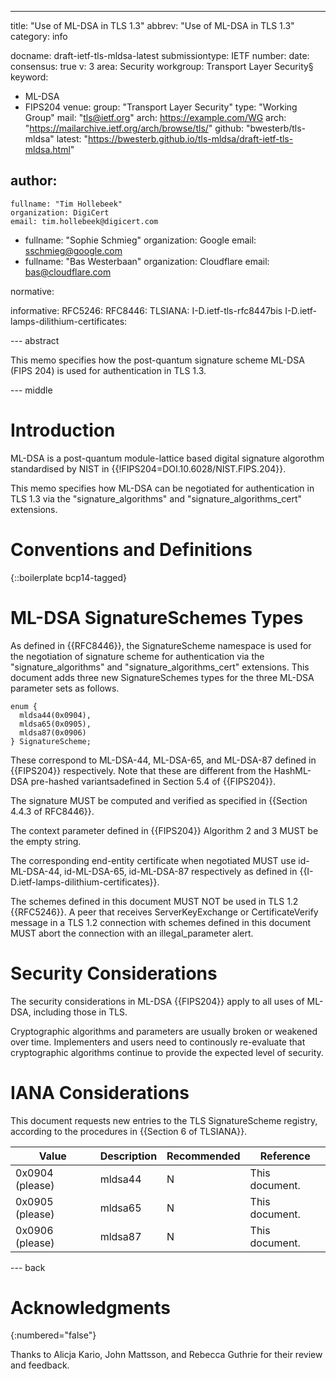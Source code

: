 ---
title: "Use of ML-DSA in TLS 1.3"
abbrev: "Use of ML-DSA in TLS 1.3"
category: info

docname: draft-ietf-tls-mldsa-latest
submissiontype: IETF
number:
date:
consensus: true
v: 3
area: Security
workgroup: Transport Layer Security§
keyword:
 - ML-DSA
 - FIPS204
venue:
  group: "Transport Layer Security"
  type: "Working Group"
  mail: "tls@ietf.org"
  arch: https://example.com/WG
  arch: "https://mailarchive.ietf.org/arch/browse/tls/"
  github: "bwesterb/tls-mldsa"
  latest: "https://bwesterb.github.io/tls-mldsa/draft-ietf-tls-mldsa.html"

author:
 -
    fullname: "Tim Hollebeek"
    organization: DigiCert
    email: tim.hollebeek@digicert.com
 -
    fullname: "Sophie Schmieg"
    organization: Google
    email: sschmieg@google.com
 -
    fullname: "Bas Westerbaan"
    organization: Cloudflare
    email: bas@cloudflare.com

normative:

informative:
 RFC5246:
 RFC8446:
 TLSIANA: I-D.ietf-tls-rfc8447bis
 I-D.ietf-lamps-dilithium-certificates:



--- abstract

This memo specifies how the post-quantum signature scheme ML-DSA (FIPS 204)
is used for authentication in TLS 1.3.


--- middle

# Introduction

ML-DSA is a post-quantum module-lattice based digital signature algorothm
standardised by NIST in {{!FIPS204=DOI.10.6028/NIST.FIPS.204}}.

This memo specifies how ML-DSA can be negotiated for authentication in TLS 1.3
via the "signature_algorithms" and "signature_algorithms_cert" extensions.

# Conventions and Definitions

{::boilerplate bcp14-tagged}

# ML-DSA SignatureSchemes Types
As defined in {{RFC8446}}, the SignatureScheme namespace is used for
the negotiation of signature scheme for authentication via the
"signature_algorithms" and "signature_algorithms_cert" extensions.
This document adds three new SignatureSchemes
types for the three ML-DSA parameter sets as follows.

~~~
enum {
  mldsa44(0x0904),
  mldsa65(0x0905),
  mldsa87(0x0906)
} SignatureScheme;
~~~

These correspond to ML-DSA-44, ML-DSA-65, and ML-DSA-87 defined
in {{FIPS204}} respectively. Note that these are different
from the HashML-DSA pre-hashed variantsadefined in Section 5.4 of {{FIPS204}}.

The signature MUST be computed and verified as specified in
{{Section 4.4.3 of RFC8446}}.

The context parameter defined in {{FIPS204}} Algorithm 2 and 3
MUST be the empty string.

The corresponding end-entity certificate when negotiated MUST
use id-ML-DSA-44, id-ML-DSA-65, id-ML-DSA-87 respectively as
defined in {{I-D.ietf-lamps-dilithium-certificates}}.

The schemes defined in this document MUST NOT be used in TLS 1.2 {{RFC5246}}.
A peer that receives ServerKeyExchange or CertificateVerify message in a TLS
1.2 connection with schemes defined in this document MUST abort the connection
with an illegal_parameter alert.

# Security Considerations
The security considerations in ML-DSA {{FIPS204}} apply to all uses of ML-DSA,
including those in TLS.

Cryptographic algorithms and parameters are usually broken or weakened over time.
Implementers and users need to continously re-evaluate that cryptographic
algorithms continue to provide the expected level of security.

# IANA Considerations

This document requests new entries to the TLS SignatureScheme registry,
according to the procedures in {{Section 6 of TLSIANA}}.

| Value           | Description | Recommended | Reference      |
|-----------------|-------------|-------------|----------------|
| 0x0904 (please) | mldsa44     | N           | This document. |
| 0x0905 (please) | mldsa65     | N           | This document. |
| 0x0906 (please) | mldsa87     | N           | This document. |

--- back

# Acknowledgments
{:numbered="false"}

Thanks to Alicja Kario, John Mattsson, and Rebecca Guthrie
    for their review and feedback.
